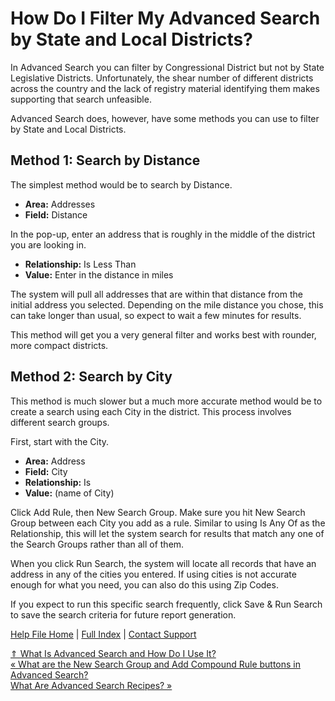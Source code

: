  How Do I Filter My Advanced Search by State and Local Districts?
==========

In Advanced Search you can filter by Congressional District but not by State Legislative Districts. Unfortunately, the shear number of different districts across the country and the lack of registry material identifying them makes supporting that search unfeasible.  

Advanced Search does, however, have some methods you can use to filter by State and Local Districts.

Method 1: Search by Distance
----------

The simplest method would be to search by Distance. 

* **Area:** Addresses
* **Field:** Distance 

In the pop-up, enter an address that is roughly in the middle of the district you are looking in. 

* **Relationship:** Is Less Than
* **Value:** Enter in the distance in miles 

The system will pull all addresses that are within that distance from the initial address you selected. Depending on the mile distance you chose, this can take longer than usual, so expect to wait a few minutes for results.  

This method will get you a very general filter and works best with rounder, more compact districts. 

Method 2: Search by City
----------

This method is much slower but a much more accurate method would be to create a search using each City in the district. This process involves different search groups.  

First, start with the City. 

* **Area:** Address
* **Field:** City
* **Relationship:** Is
* **Value:** (name of City)

Click Add Rule, then New Search Group. Make sure you hit New Search Group between each City you add as a rule. Similar to using Is Any Of as the Relationship, this will let the system search for results that match any one of the Search Groups rather than all of them.  

When you click Run Search, the system will locate all records that have an address in any of the cities you entered. If using cities is not accurate enough for what you need, you can also do this using Zip Codes.  

If you expect to run this specific search frequently, click Save & Run Search to save the search criteria for future report generation.

[Help File Home](/help/) | [Full Index](/Help-File-Directory/) | [Contact Support](mailto:support@ISPolitical.com)

[⇑ What Is Advanced Search and How Do I Use It?](/What-Is-Advanced-Search-and-How-Do-I-Use-It)  
[« What are the New Search Group and Add Compound Rule buttons in Advanced Search?](/What-are-the-New-Search-Group-and-Add-Compound-Rule-buttons-in-Advanced-Search)  
[What Are Advanced Search Recipes? »](/What-Are-Advanced-Search-Recipes)